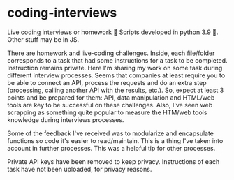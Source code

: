 # coding-interviews
Live coding interviews or homework :movie_camera:
Scripts developed in python 3.9 :snake:. Other stuff may be in JS.

There are homework and live-coding challenges. Inside, each file/folder corresponds to a task that had some instructions for a task to be completed. Instruction remains private. Here I'm sharing my work on some task during different interview processes. Seems that companies at least require you to be able to connect an API, process the requests and do an extra step (processing, calling another API with the results, etc.). So, expect at least 3 points and be prepared for them: API, data manipulation and HTML/web tools are key to be successful on these challenges. Also, I've seen web scrapping as something quite popular to measure the HTM/web tools knowledge during interviews processes.

Some of the feedback I've received was to modularize and encapsulate functions so code it's easier to read/maintain. This is a thing I've taken into account in further processes. This was a helpful tip for other processes.

Private API keys have been removed to keep privacy. Instructions of each task have not been uploaded, for privacy reasons. 
